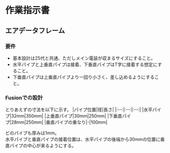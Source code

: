 # 作業指示書

## エアデータフレーム

### 要件
- 基本設計は25代と共通、ただしメイン電装が収まるサイズにすること。
- 水平パイプと上垂直パイプは接着、下垂直パイプはT字に接着する想定にすること。
- 下垂直パイプは上垂直パイプより一回り小さく、差し込めるようにすること。

### Fusionでの設計
とりあえずの寸法を以下に示す。
|パイプ位置|径|長さ|
|:--:|:--:|:--:|
|水平パイプ|32mm|350mm|
|上垂直パイプ|30mm|250mm|
|下垂直パイプ|28mm|250mm|
|垂直パイプの重なり|-|100mm|

どのパイプも厚みは1mm。  
水平パイプと垂直パイプの接着位置は、水平パイプの後端から30mmの位置に垂直パイプの中心が来るようにする。